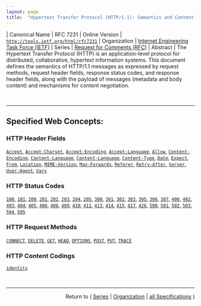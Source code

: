 ```yaml
---
layout: page
title:  "Hypertext Transfer Protocol (HTTP/1.1): Semantics and Content"
---
```


| Canonical Name | RFC 7231
| Online Version | [`http://tools.ietf.org/html/rfc7231`](http://tools.ietf.org/html/rfc7231)
| Organization | [Internet Engineering Task Force (IETF)](..  "List of specification series by this organization")
| Series | [Request for Comments (RFC)](.  "List of specifications in this series")
| Abstract | The Hypertext Transfer Protocol (HTTP) is an application-level protocol for distributed, collaborative, hypertext information systems. This document defines the semantics of HTTP/1.1 messages as expressed by request methods, request header fields, response status codes, and response header fields, along with the payload of messages (metadata and body content) and mechanisms for content negotiation.

<br/>
<hr/>

## Specified Web Concepts:

### HTTP Header Fields

[`Accept`](/concepts/http-header/Accept "The &#34;Accept&#34; header field can be used by user agents to specify response media types that are acceptable. Accept header fields can be used to indicate that the request is specifically limited to a small set of desired types, as in the case of a request for an in-line image."), [`Accept-Charset`](/concepts/http-header/Accept-Charset "The &#34;Accept-Charset&#34; header field can be sent by a user agent to indicate what charsets are acceptable in textual response content. This field allows user agents capable of understanding more comprehensive or special-purpose charsets to signal that capability to an origin server that is capable of representing information in those charsets."), [`Accept-Encoding`](/concepts/http-header/Accept-Encoding "The &#34;Accept-Encoding&#34; header field can be used by user agents to indicate what response content-codings are acceptable in the response. An &#34;identity&#34; token is used as a synonym for &#34;no encoding&#34; in order to communicate when no encoding is preferred."), [`Accept-Language`](/concepts/http-header/Accept-Language "The &#34;Accept-Language&#34; header field can be used by user agents to indicate the set of natural languages that are preferred in the response."), [`Allow`](/concepts/http-header/Allow "The &#34;Allow&#34; header field lists the set of methods advertised as supported by the target resource. The purpose of this field is strictly to inform the recipient of valid request methods associated with the resource."), [`Content-Encoding`](/concepts/http-header/Content-Encoding "The &#34;Content-Encoding&#34; header field indicates what content codings have been applied to the representation, beyond those inherent in the media type, and thus what decoding mechanisms have to be applied in order to obtain data in the media type referenced by the Content-Type header field. Content-Encoding is primarily used to allow a representation's data to be compressed without losing the identity of its underlying media type."), [`Content-Language`](/concepts/http-header/Content-Language "The &#34;Content-Language&#34; header field describes the natural language(s) of the intended audience for the representation. Note that this might not be equivalent to all the languages used within the representation."), [`Content-Language`](/concepts/http-header/Content-Language "The &#34;Content-Location&#34; header field references a URI that can be used as an identifier for a specific resource corresponding to the representation in this message's payload. In other words, if one were to perform a GET request on this URI at the time of this message's generation, then a 200 (OK) response would contain the same representation that is enclosed as payload in this message."), [`Content-Type`](/concepts/http-header/Content-Type "The &#34;Content-Type&#34; header field indicates the media type of the associated representation: either the representation enclosed in the message payload or the selected representation, as determined by the message semantics. The indicated media type defines both the data format and how that data is intended to be processed by a recipient, within the scope of the received message semantics, after any content codings indicated by Content-Encoding are decoded."), [`Date`](/concepts/http-header/Date "The &#34;Date&#34; header field represents the date and time at which the message was originated, having the same semantics as the Origination Date Field (orig-date) defined in Section 3.6.1 of RFC 5322."), [`Expect`](/concepts/http-header/Expect "The &#34;Expect&#34; header field in a request indicates a certain set of behaviors (expectations) that need to be supported by the server in order to properly handle this request."), [`From`](/concepts/http-header/From "The &#34;From&#34; header field contains an Internet email address for a human user who controls the requesting user agent."), [`Location`](/concepts/http-header/Location "The &#34;Location&#34; header field is used in some responses to refer to a specific resource in relation to the response. The type of relationship is defined by the combination of request method and status code semantics."), [`MIME-Version`](/concepts/http-header/MIME-Version "HTTP is not a MIME-compliant protocol. However, messages can include a single MIME-Version header field to indicate what version of the MIME protocol was used to construct the message. Use of the MIME-Version header field indicates that the message is in full conformance with the MIME protocol (as defined in RFC 2045). Senders are responsible for ensuring full conformance (where possible) when exporting HTTP messages to strict MIME environments."), [`Max-Forwards`](/concepts/http-header/Max-Forwards "The &#34;Max-Forwards&#34; header field provides a mechanism with the TRACE and OPTIONS request methods to limit the number of times that the request is forwarded by proxies."), [`Referer`](/concepts/http-header/Referer "The &#34;Referer&#34; header field allows the user agent to specify a URI reference for the resource from which the target URI was obtained (i.e., the &#34;referrer&#34;, though the field name is misspelled)."), [`Retry-After`](/concepts/http-header/Retry-After "Servers send the &#34;Retry-After&#34; header field to indicate how long the user agent ought to wait before making a follow-up request. When sent with a 503 (Service Unavailable) response, Retry-After indicates how long the service is expected to be unavailable to the client. When sent with any 3xx (Redirection) response, Retry-After indicates the minimum time that the user agent is asked to wait before issuing the redirected request."), [`Server`](/concepts/http-header/Server "The &#34;Server&#34; header field contains information about the software used by the origin server to handle the request, which is often used by clients to help identify the scope of reported interoperability problems, to work around or tailor requests to avoid particular server limitations, and for analytics regarding server or operating system use."), [`User-Agent`](/concepts/http-header/User-Agent "The &#34;User-Agent&#34; header field contains information about the user agent originating the request, which is often used by servers to help identify the scope of reported interoperability problems, to work around or tailor responses to avoid particular user agent limitations, and for analytics regarding browser or operating system use."), [`Vary`](/concepts/http-header/Vary "The &#34;Vary&#34; header field in a response describes what parts of a request message, aside from the method, Host header field, and request target, might influence the origin server's process for selecting and representing this response. The value consists of either a single asterisk (&#34;*&#34;) or a list of header field names (case-insensitive).")

### HTTP Status Codes

[`100`](/concepts/http-status-code/100 "The 100 (Continue) status code indicates that the initial part of a request has been received and has not yet been rejected by the server. The server intends to send a final response after the request has been fully received and acted upon."), [`101`](/concepts/http-status-code/101 "The 101 (Switching Protocols) status code indicates that the server understands and is willing to comply with the client's request, via the Upgrade header field, for a change in the application protocol being used on this connection. The server MUST generate an Upgrade header field in the response that indicates which protocol(s) will be switched to immediately after the empty line that terminates the 101 response."), [`200`](/concepts/http-status-code/200 "The 200 (OK) status code indicates that the request has succeeded. The payload sent in a 200 response depends on the request method."), [`201`](/concepts/http-status-code/201 "The 201 (Created) status code indicates that the request has been fulfilled and has resulted in one or more new resources being created. The primary resource created by the request is identified by either a Location header field in the response or, if no Location field is received, by the effective request URI."), [`202`](/concepts/http-status-code/202 "The 202 (Accepted) status code indicates that the request has been accepted for processing, but the processing has not been completed. The request might or might not eventually be acted upon, as it might be disallowed when processing actually takes place. There is no facility in HTTP for re-sending a status code from an asynchronous operation."), [`203`](/concepts/http-status-code/203 "The 203 (Non-Authoritative Information) status code indicates that the request was successful but the enclosed payload has been modified from that of the origin server's 200 (OK) response by a transforming proxy."), [`204`](/concepts/http-status-code/204 "The 204 (No Content) status code indicates that the server has successfully fulfilled the request and that there is no additional content to send in the response payload body. Metadata in the response header fields refer to the target resource and its selected representation after the requested action was applied."), [`205`](/concepts/http-status-code/205 "The 205 (Reset Content) status code indicates that the server has fulfilled the request and desires that the user agent reset the &#34;document view&#34;, which caused the request to be sent, to its original state as received from the origin server."), [`300`](/concepts/http-status-code/300 "The 300 (Multiple Choices) status code indicates that the target resource has more than one representation, each with its own more specific identifier, and information about the alternatives is being provided so that the user (or user agent) can select a preferred representation by redirecting its request to one or more of those identifiers. In other words, the server desires that the user agent engage in reactive negotiation to select the most appropriate representation(s) for its needs."), [`301`](/concepts/http-status-code/301 "The 301 (Moved Permanently) status code indicates that the target resource has been assigned a new permanent URI and any future references to this resource ought to use one of the enclosed URIs. Clients with link-editing capabilities ought to automatically re-link references to the effective request URI to one or more of the new references sent by the server, where possible."), [`302`](/concepts/http-status-code/302 "The 302 (Found) status code indicates that the target resource resides temporarily under a different URI. Since the redirection might be altered on occasion, the client ought to continue to use the effective request URI for future requests."), [`303`](/concepts/http-status-code/303 "The 303 (See Other) status code indicates that the server is redirecting the user agent to a different resource, as indicated by a URI in the Location header field, which is intended to provide an indirect response to the original request. A user agent can perform a retrieval request targeting that URI (a GET or HEAD request if using HTTP), which might also be redirected, and present the eventual result as an answer to the original request. Note that the new URI in the Location header field is not considered equivalent to the effective request URI."), [`305`](/concepts/http-status-code/305 "The 305 (Use Proxy) status code was defined in a previous version of HTTP/1.1 and is now deprecated."), [`306`](/concepts/http-status-code/306 "The 306 status code was defined in a previous version of HTTP/1.1, is no longer used, and the code is reserved.
        "), [`307`](/concepts/http-status-code/307 "The 307 (Temporary Redirect) status code indicates that the target resource resides temporarily under a different URI and the user agent MUST NOT change the request method if it performs an automatic redirection to that URI. Since the redirection can change over time, the client ought to continue using the original effective request URI for future requests."), [`400`](/concepts/http-status-code/400 "The 400 (Bad Request) status code indicates that the server cannot or will not process the request due to something that is perceived to be a client error (e.g., malformed request syntax, invalid request message framing, or deceptive request routing)."), [`402`](/concepts/http-status-code/402 "The 402 (Payment Required) status code is reserved for future use."), [`403`](/concepts/http-status-code/403 "The 403 (Forbidden) status code indicates that the server understood the request but refuses to authorize it. A server that wishes to make public why the request has been forbidden can describe that reason in the response payload (if any)."), [`404`](/concepts/http-status-code/404 "The 404 (Not Found) status code indicates that the origin server did not find a current representation for the target resource or is not willing to disclose that one exists. A 404 status code does not indicate whether this lack of representation is temporary or permanent; the 410 (Gone) status code is preferred over 404 if the origin server knows, presumably through some configurable means, that the condition is likely to be permanent."), [`405`](/concepts/http-status-code/405 "The 405 (Method Not Allowed) status code indicates that the method received in the request-line is known by the origin server but not supported by the target resource. The origin server MUST generate an Allow header field in a 405 response containing a list of the target resource's currently supported methods."), [`406`](/concepts/http-status-code/406 "The 406 (Not Acceptable) status code indicates that the target resource does not have a current representation that would be acceptable to the user agent, according to the proactive negotiation header fields received in the request, and the server is unwilling to supply a default representation."), [`408`](/concepts/http-status-code/408 "The 408 (Request Timeout) status code indicates that the server did not receive a complete request message within the time that it was prepared to wait. A server SHOULD send the &#34;close&#34; connection option in the response, since 408 implies that the server has decided to close the connection rather than continue waiting. If the client has an outstanding request in transit, the client MAY repeat that request on a new connection."), [`409`](/concepts/http-status-code/409 "The 409 (Conflict) status code indicates that the request could not be completed due to a conflict with the current state of the target resource. This code is used in situations where the user might be able to resolve the conflict and resubmit the request. The server SHOULD generate a payload that includes enough information for a user to recognize the source of the conflict."), [`410`](/concepts/http-status-code/410 "The 410 (Gone) status code indicates that access to the target resource is no longer available at the origin server and that this condition is likely to be permanent. If the origin server does not know, or has no facility to determine, whether or not the condition is permanent, the status code 404 (Not Found) ought to be used instead."), [`411`](/concepts/http-status-code/411 "The 411 (Length Required) status code indicates that the server refuses to accept the request without a defined Content-Length. The client MAY repeat the request if it adds a valid Content-Length header field containing the length of the message body in the request message."), [`413`](/concepts/http-status-code/413 "The 413 (Payload Too Large) status code indicates that the server is refusing to process a request because the request payload is larger than the server is willing or able to process. The server MAY close the connection to prevent the client from continuing the request."), [`414`](/concepts/http-status-code/414 "The 414 (URI Too Long) status code indicates that the server is refusing to service the request because the request-target is longer than the server is willing to interpret."), [`415`](/concepts/http-status-code/415 "The 415 (Unsupported Media Type) status code indicates that the origin server is refusing to service the request because the payload is in a format not supported by this method on the target resource. The format problem might be due to the request's indicated Content-Type or Content-Encoding, or as a result of inspecting the data directly."), [`417`](/concepts/http-status-code/417 "The 417 (Expectation Failed) status code indicates that the expectation given in the request's Expect header field could not be met by at least one of the inbound servers."), [`426`](/concepts/http-status-code/426 "The 426 (Upgrade Required) status code indicates that the server refuses to perform the request using the current protocol but might be willing to do so after the client upgrades to a different protocol. The server MUST send an Upgrade header field in a 426 response to indicate the required protocol(s).
        "), [`500`](/concepts/http-status-code/500 "The 500 (Internal Server Error) status code indicates that the server encountered an unexpected condition that prevented it from fulfilling the request."), [`501`](/concepts/http-status-code/501 "The 501 (Not Implemented) status code indicates that the server does not support the functionality required to fulfill the request. This is the appropriate response when the server does not recognize the request method and is not capable of supporting it for any resource."), [`502`](/concepts/http-status-code/502 "The 502 (Bad Gateway) status code indicates that the server, while acting as a gateway or proxy, received an invalid response from an inbound server it accessed while attempting to fulfill the request."), [`503`](/concepts/http-status-code/503 "The 503 (Service Unavailable) status code indicates that the server is currently unable to handle the request due to a temporary overload or scheduled maintenance, which will likely be alleviated after some delay. The server MAY send a Retry-After header field to suggest an appropriate amount of time for the client to wait before retrying the request."), [`504`](/concepts/http-status-code/504 "The 504 (Gateway Timeout) status code indicates that the server, while acting as a gateway or proxy, did not receive a timely response from an upstream server it needed to access in order to complete the request."), [`505`](/concepts/http-status-code/505 "The 505 (HTTP Version Not Supported) status code indicates that the server does not support, or refuses to support, the major version of HTTP that was used in the request message. The server is indicating that it is unable or unwilling to complete the request using the same major version as the client, other than with this error message. The server SHOULD generate a representation for the 505 response that describes why that version is not supported and what other protocols are supported by that server.")

### HTTP Request Methods

[`CONNECT`](/concepts/http-method/CONNECT "The CONNECT method requests that the recipient establish a tunnel to the destination origin server identified by the request-target and, if successful, thereafter restrict its behavior to blind forwarding of packets, in both directions, until the tunnel is closed. Tunnels are commonly used to create an end-to-end virtual connection, through one or more proxies, which can then be secured using TLS (Transport Layer Security)."), [`DELETE`](/concepts/http-method/DELETE "The DELETE method requests that the origin server remove the association between the target resource and its current functionality. In effect, this method is similar to the rm command in UNIX: it expresses a deletion operation on the URI mapping of the origin server rather than an expectation that the previously associated information be deleted."), [`GET`](/concepts/http-method/GET "The GET method requests transfer of a current selected representation for the target resource. GET is the primary mechanism of information retrieval and the focus of almost all performance optimizations. Hence, when people speak of retrieving some identifiable information via HTTP, they are generally referring to making a GET request."), [`HEAD`](/concepts/http-method/HEAD "The HEAD method is identical to GET except that the server MUST NOT send a message body in the response (i.e., the response terminates at the end of the header section). The server SHOULD send the same header fields in response to a HEAD request as it would have sent if the request had been a GET, except that the payload header fields MAY be omitted. This method can be used for obtaining metadata about the selected representation without transferring the representation data and is often used for testing hypertext links for validity, accessibility, and recent modification."), [`OPTIONS`](/concepts/http-method/OPTIONS "The OPTIONS method requests information about the communication options available for the target resource, at either the origin server or an intervening intermediary. This method allows a client to determine the options and/or requirements associated with a resource, or the capabilities of a server, without implying a resource action."), [`POST`](/concepts/http-method/POST "The POST method requests that the target resource process the representation enclosed in the request according to the resource's own specific semantics."), [`PUT`](/concepts/http-method/PUT "The PUT method requests that the state of the target resource be created or replaced with the state defined by the representation enclosed in the request message payload. A successful PUT of a given representation would suggest that a subsequent GET on that same target resource will result in an equivalent representation being sent in a 200 (OK) response. However, there is no guarantee that such a state change will be observable, since the target resource might be acted upon by other user agents in parallel, or might be subject to dynamic processing by the origin server, before any subsequent GET is received. A successful response only implies that the user agent's intent was achieved at the time of its processing by the origin server."), [`TRACE`](/concepts/http-method/TRACE "The TRACE method requests a remote, application-level loop-back of the request message. The final recipient of the request SHOULD reflect the message received, excluding some fields described below, back to the client as the message body of a 200 (OK) response with a Content-Type of &#34;message/http&#34;. The final recipient is either the origin server or the first server to receive a Max-Forwards value of zero (0) in the request.")

### HTTP Content Codings

[`identity`](/concepts/http-content-coding/identity "An &#34;identity&#34; token is used as a synonym for &#34;no encoding&#34; in order to communicate when no encoding is preferred.")



<br/>
<hr/>

<p style="text-align: right">Return to ( <a href="./">Series</a> | <a href="../">Organization</a> | <a href="../../">all Specifications</a> )</p>